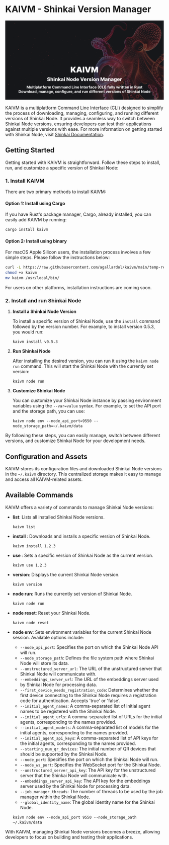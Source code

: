 # KAIVM - Shinkai Version Manager

![GitHub Social](https://raw.githubusercontent.com/agallardol/kaivm/main/readme-assets/github-social.png)

KAIVM is a multiplatform Command Line Interface (CLI) designed to simplify the process of downloading, managing, configuring, and running different versions of Shinkai Node. It provides a seamless way to switch between Shinkai Node versions, ensuring developers can test their applications against multiple versions with ease. For more information on getting started with Shinkai Node, visit [Shinkai Documentation](https://docs.shinkai.com/getting-started).

## Getting Started

Getting started with KAIVM is straightforward. Follow these steps to install, run, and customize a specific version of Shinkai Node:

### 1. Install KAIVM

There are two primary methods to install KAIVM:

#### Option 1: Install using Cargo

If you have Rust's package manager, Cargo, already installed, you can easily add KAIVM by running:

  ```sh
  cargo install kaivm
  ```

#### Option 2: Install using binary

For macOS Apple Silicon users, the installation process involves a few simple steps. Please follow the instructions below:

  ```sh
  curl -L https://raw.githubusercontent.com/agallardol/kaivm/main/temp-release/kaivm-aarch64-apple-darwin -o kaivm
  chmod +x kaivm
  mv kaivm /usr/local/bin/
  ```

For users on other platforms, installation instructions are coming soon.

### 2. Install and run Shinkai Node

1. **Install a Shinkai Node Version**

   To install a specific version of Shinkai Node, use the `install` command followed by the version number. For example, to install version 0.5.3, you would run:

   ```
   kaivm install v0.5.3
   ```

2. **Run Shinkai Node**

   After installing the desired version, you can run it using the `kaivm node run` command. This will start the Shinkai Node with the currently set version:

   ```
   kaivm node run
   ```

3. **Customize Shinkai Node**

   You can customize your Shinkai Node instance by passing environment variables using the `--var=value` syntax. For example, to set the API port and the storage path, you can use:

   ```
   kaivm node env --node_api_port=9550 --node_storage_path=~/.kaivm/data
   ```

By following these steps, you can easily manage, switch between different versions, and customize Shinkai Node for your development needs.


## Configuration and Assets

KAIVM stores its configuration files and downloaded Shinkai Node versions in the `~/.kaivm` directory. This centralized storage makes it easy to manage and access all KAIVM-related assets.

## Available Commands

KAIVM offers a variety of commands to manage Shinkai Node versions:

- **list**: Lists all installed Shinkai Node versions.
  ```
  kaivm list
  ```

- **install <VERSION>**: Downloads and installs a specific version of Shinkai Node.
  ```
  kaivm install 1.2.3
  ```

- **use <VERSION>**: Sets a specific version of Shinkai Node as the current version.
  ```
  kaivm use 1.2.3
  ```

- **version**: Displays the current Shinkai Node version.
  ```
  kaivm version
  ```

- **node run**: Runs the currently set version of Shinkai Node.
  ```
  kaivm node run
  ```
- **node reset**: Reset your Shinkai Node.
  ```
  kaivm node reset
  ```

- **node env**: Sets environment variables for the current Shinkai Node session. Available options include:
  - `--node_api_port`: Specifies the port on which the Shinkai Node API will run.
  - `--node_storage_path`: Defines the file system path where Shinkai Node will store its data.
  - `--unstructured_server_url`: The URL of the unstructured server that Shinkai Node will communicate with.
  - `--embeddings_server_url`: The URL of the embeddings server used by Shinkai Node for processing data.
  - `--first_device_needs_registration_code`: Determines whether the first device connecting to the Shinkai Node requires a registration code for authentication. Accepts 'true' or 'false'.
  - `--initial_agent_names`: A comma-separated list of initial agent names to be registered with the Shinkai Node.
  - `--initial_agent_urls`: A comma-separated list of URLs for the initial agents, corresponding to the names provided.
  - `--initial_agent_models`: A comma-separated list of models for the initial agents, corresponding to the names provided.
  - `--initial_agent_api_keys`: A comma-separated list of API keys for the initial agents, corresponding to the names provided.
  - `--starting_num_qr_devices`: The initial number of QR devices that should be supported by the Shinkai Node.
  - `--node_port`: Specifies the port on which the Shinkai Node will run.
  - `--node_ws_port`: Specifies the WebSocket port for the Shinkai Node.
  - `--unstructured_server_api_key`: The API key for the unstructured server that the Shinkai Node will communicate with.
  - `--embeddings_server_api_key`: The API key for the embeddings server used by the Shinkai Node for processing data.
  - `--job_manager_threads`: The number of threads to be used by the job manager within the Shinkai Node.
  - `--global_identity_name`: The global identity name for the Shinkai Node.
  ```
  kaivm node env --node_api_port 9550 --node_storage_path ~/.kaivm/data
  ```

With KAIVM, managing Shinkai Node versions becomes a breeze, allowing developers to focus on building and testing their applications.
